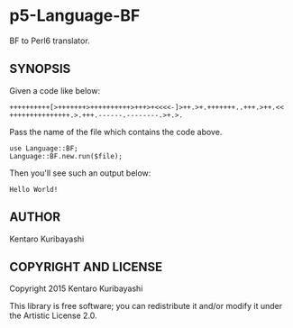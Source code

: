 # p5-Language-BF

BF to Perl6 translator.

## SYNOPSIS

Given a code like below:

```brainfuck
++++++++++[>+++++++>++++++++++>+++>+<<<<-]>++.>+.+++++++..+++.>++.<<
+++++++++++++++.>.+++.------.--------.>+.>.
```

Pass the name of the file which contains the code above.

```perl6
use Language::BF;
Language::BF.new.run($file);
```

Then you'll see such an output below:

```
Hello World!
```

## AUTHOR

Kentaro Kuribayashi

## COPYRIGHT AND LICENSE

Copyright 2015 Kentaro Kuribayashi

This library is free software; you can redistribute it and/or modify it under the Artistic License 2.0.
